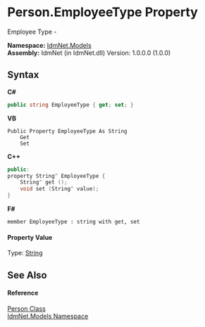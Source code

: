 # Person.EmployeeType Property 
 

Employee Type -

**Namespace:**&nbsp;<a href="N_IdmNet_Models">IdmNet.Models</a><br />**Assembly:**&nbsp;IdmNet (in IdmNet.dll) Version: 1.0.0.0 (1.0.0)

## Syntax

**C#**<br />
``` C#
public string EmployeeType { get; set; }
```

**VB**<br />
``` VB
Public Property EmployeeType As String
	Get
	Set
```

**C++**<br />
``` C++
public:
property String^ EmployeeType {
	String^ get ();
	void set (String^ value);
}
```

**F#**<br />
``` F#
member EmployeeType : string with get, set

```


#### Property Value
Type: <a href="http://msdn2.microsoft.com/en-us/library/s1wwdcbf" target="_blank">String</a>

## See Also


#### Reference
<a href="T_IdmNet_Models_Person">Person Class</a><br /><a href="N_IdmNet_Models">IdmNet.Models Namespace</a><br />